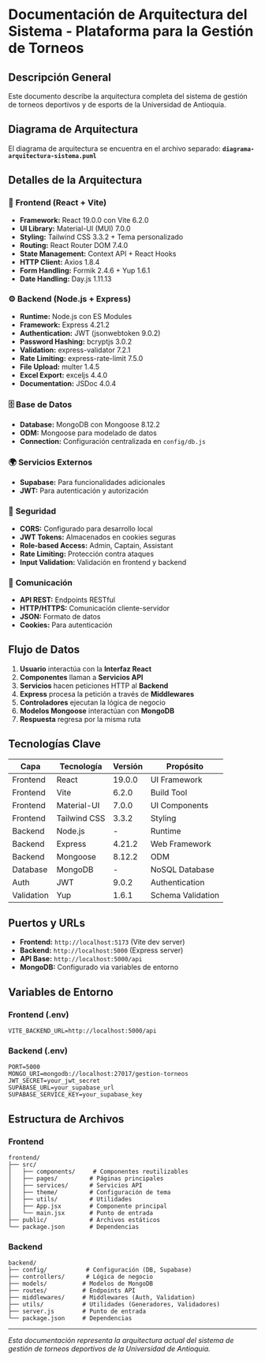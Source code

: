 # Documentación de Arquitectura del Sistema - Plataforma para la Gestión de Torneos

## Descripción General
Este documento describe la arquitectura completa del sistema de gestión de torneos deportivos y de esports de la Universidad de Antioquia.

## Diagrama de Arquitectura
El diagrama de arquitectura se encuentra en el archivo separado: **`diagrama-arquitectura-sistema.puml`**

## Detalles de la Arquitectura

### 🎨 **Frontend (React + Vite)**
- **Framework:** React 19.0.0 con Vite 6.2.0
- **UI Library:** Material-UI (MUI) 7.0.0
- **Styling:** Tailwind CSS 3.3.2 + Tema personalizado
- **Routing:** React Router DOM 7.4.0
- **State Management:** Context API + React Hooks
- **HTTP Client:** Axios 1.8.4
- **Form Handling:** Formik 2.4.6 + Yup 1.6.1
- **Date Handling:** Day.js 1.11.13

### ⚙️ **Backend (Node.js + Express)**
- **Runtime:** Node.js con ES Modules
- **Framework:** Express 4.21.2
- **Authentication:** JWT (jsonwebtoken 9.0.2)
- **Password Hashing:** bcryptjs 3.0.2
- **Validation:** express-validator 7.2.1
- **Rate Limiting:** express-rate-limit 7.5.0
- **File Upload:** multer 1.4.5
- **Excel Export:** exceljs 4.4.0
- **Documentation:** JSDoc 4.0.4

### 🗄️ **Base de Datos**
- **Database:** MongoDB con Mongoose 8.12.2
- **ODM:** Mongoose para modelado de datos
- **Connection:** Configuración centralizada en `config/db.js`

### 🌍 **Servicios Externos**
- **Supabase:** Para funcionalidades adicionales
- **JWT:** Para autenticación y autorización

### 🔐 **Seguridad**
- **CORS:** Configurado para desarrollo local
- **JWT Tokens:** Almacenados en cookies seguras
- **Role-based Access:** Admin, Captain, Assistant
- **Rate Limiting:** Protección contra ataques
- **Input Validation:** Validación en frontend y backend

### 📡 **Comunicación**
- **API REST:** Endpoints RESTful
- **HTTP/HTTPS:** Comunicación cliente-servidor
- **JSON:** Formato de datos
- **Cookies:** Para autenticación

## Flujo de Datos

1. **Usuario** interactúa con la **Interfaz React**
2. **Componentes** llaman a **Servicios API**
3. **Servicios** hacen peticiones HTTP al **Backend**
4. **Express** procesa la petición a través de **Middlewares**
5. **Controladores** ejecutan la lógica de negocio
6. **Modelos Mongoose** interactúan con **MongoDB**
7. **Respuesta** regresa por la misma ruta

## Tecnologías Clave

| Capa | Tecnología | Versión | Propósito |
|------|------------|---------|-----------|
| Frontend | React | 19.0.0 | UI Framework |
| Frontend | Vite | 6.2.0 | Build Tool |
| Frontend | Material-UI | 7.0.0 | UI Components |
| Frontend | Tailwind CSS | 3.3.2 | Styling |
| Backend | Node.js | - | Runtime |
| Backend | Express | 4.21.2 | Web Framework |
| Backend | Mongoose | 8.12.2 | ODM |
| Database | MongoDB | - | NoSQL Database |
| Auth | JWT | 9.0.2 | Authentication |
| Validation | Yup | 1.6.1 | Schema Validation |

## Puertos y URLs

- **Frontend:** `http://localhost:5173` (Vite dev server)
- **Backend:** `http://localhost:5000` (Express server)
- **API Base:** `http://localhost:5000/api`
- **MongoDB:** Configurado via variables de entorno

## Variables de Entorno

### Frontend (.env)
```
VITE_BACKEND_URL=http://localhost:5000/api
```

### Backend (.env)
```
PORT=5000
MONGO_URI=mongodb://localhost:27017/gestion-torneos
JWT_SECRET=your_jwt_secret
SUPABASE_URL=your_supabase_url
SUPABASE_SERVICE_KEY=your_supabase_key
```

## Estructura de Archivos

### Frontend
```
frontend/
├── src/
│   ├── components/     # Componentes reutilizables
│   ├── pages/         # Páginas principales
│   ├── services/      # Servicios API
│   ├── theme/         # Configuración de tema
│   ├── utils/         # Utilidades
│   ├── App.jsx        # Componente principal
│   └── main.jsx       # Punto de entrada
├── public/            # Archivos estáticos
└── package.json       # Dependencias
```

### Backend
```
backend/
├── config/           # Configuración (DB, Supabase)
├── controllers/      # Lógica de negocio
├── models/          # Modelos de MongoDB
├── routes/          # Endpoints API
├── middlewares/     # Middlewares (Auth, Validation)
├── utils/           # Utilidades (Generadores, Validadores)
├── server.js        # Punto de entrada
└── package.json     # Dependencias
```

---

*Esta documentación representa la arquitectura actual del sistema de gestión de torneos deportivos de la Universidad de Antioquia.* 